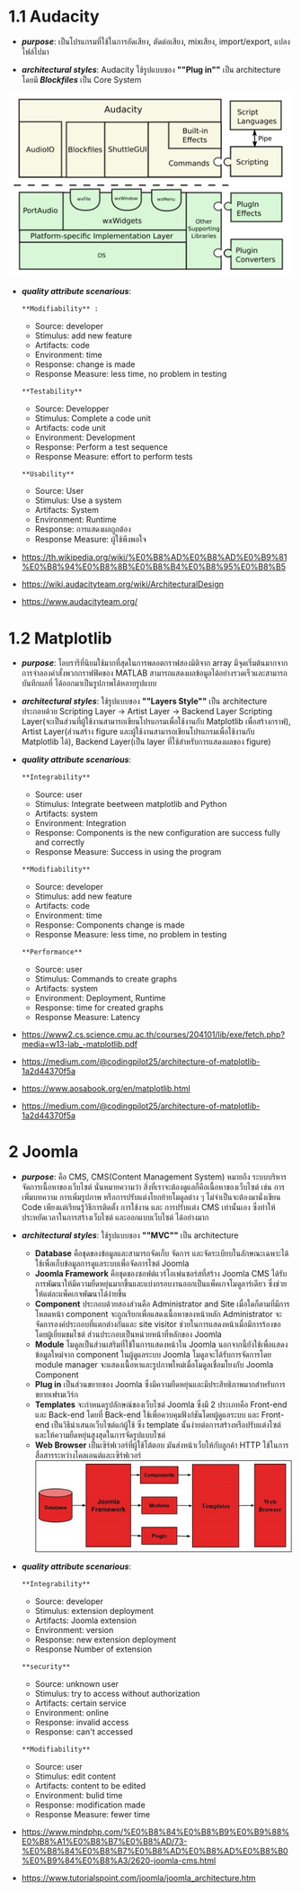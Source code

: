 # 1.1 Audacity
- ***purpose***: เป็นโปรแกรมที่ใช้ในการอัดเสียง, ตัดต่อเสียง, mixเสียง, import/export, แปลงไฟล์ไปมา         

- ***architectural styles***: Audacity ใช้รูปแบบของ **""Plug in""** เป็น architecture โดยมี ***Blockfiles*** เป็น Core System

 ![pic!](https://github.com/kritsanaphat/Software-Architecture/blob/main/audacityARCHITEC.png "layer")

- ***quality attribute scenarious***: 
    ```sh 
    **Modifiability** :
    ```

    - Source: developer 
    - Stimulus: add new feature 
    - Artifacts: code
    - Environment: time      
    - Response: change is made
    - Response Measure: less time, no problem in testing
    


    ```sh 
    **Testability** 
    ```
    - Source: Developper
    - Stimulus: Complete a code unit
    - Artifacts: code unit
    - Environment: Development      
    - Response: Perform a test sequence
    - Response Measure: effort to perform tests
    

     ```sh 
    **Usability** 
    ```
    - Source: User
    - Stimulus: Use a system
    - Artifacts: System
    - Environment: Runtime      
    - Response: การแสดงผลถูกต้อง
    - Response Measure: ผู้ใช้พึงพอใจ

- https://th.wikipedia.org/wiki/%E0%B8%AD%E0%B8%AD%E0%B9%81%E0%B8%94%E0%B8%8B%E0%B8%B4%E0%B8%95%E0%B8%B5
- https://wiki.audacityteam.org/wiki/ArchitecturalDesign
- https://www.audacityteam.org/


# 1.2 Matplotlib
- ***purpose***: ไลบรารีที่นิยมใช้มากที่สุดในการพลอตกราฟสองมิติจาก array มีจุดเริ่มต้นมากจากการจำลองคำสั่งพวกกราฟฟิคของ MATLAB
สามารถแสดงผลข้อมูลได้อย่างรวดเร็วและสามารถบันทึกผลที่
ได้ออกมาเป็นรูปภาพได้หลายรูปแบบ 

- ***architectural styles***: ใช้รูปแบบของ **""Layers Style""** เป็น architecture 
ประกอบด้วย Scripting Layer -> Artist Layer -> Backend Layer
Scripting Layer(จะเป็นส่วนที่ผู้ใช้งานสามารถเขียนโปรแกรมเพื่อใช้งานกับ Matplotlib เพื่อสร้างกราฟ),
Artist Layer(ส่วนสร้าง figure และผู้ใช้งานสามารถเขียนโปรแกรมเพื่อใช้งานกับ Matplotlib ได้),
Backend Layer(เป็น layer ที่ใช้สำหรับการแสดงผลของ figure)

- ***quality attribute scenarious***: 
    ```sh 
    **Integrability** 
    ```

    - Source: user
    - Stimulus: Integrate beetween matplotlib and Python 
    - Artifacts: system
    - Environment: Integration        
    - Response: Components is the new configuration are success fully and correctly
    - Response Measure: Success in using the program

    ```sh 
    **Modifiability** 
    ```

    - Source: developer
    - Stimulus: add new feature 
    - Artifacts: code
    - Environment: time        
    - Response: Components change is made
    - Response Measure: less time, no problem in testing


     ```sh 
    **Performance** 
    ```

    - Source: user
    - Stimulus: Commands to create graphs
    - Artifacts: system
    - Environment: Deployment, Runtime       
    - Response: time for created graphs
    - Response Measure: Latency


- https://www2.cs.science.cmu.ac.th/courses/204101/lib/exe/fetch.php?media=w13-lab_-matplotlib.pdf
- https://medium.com/@codingpilot25/architecture-of-matplotlib-1a2d44370f5a
- https://www.aosabook.org/en/matplotlib.html
- https://medium.com/@codingpilot25/architecture-of-matplotlib-1a2d44370f5a

# 2 Joomla

- ***purpose***: คือ CMS, CMS(Content Management System) หมายถึง ระบบบริหารจัดการเนื้อหาของเว็บไซต์  นั่นหมายความว่า สิ่งที่เราจะต้องดูแลก็คือเนื้อหาของเว็บไซต์ เช่น การเพิ่มบทความ การเพิ่มรูปภาพ หรือการปรับแต่งโยกย้ายโมดูลต่าง ๆ  ไม่จำเป็นจะต้องมานั่งเขียน Code เพียงแต่เรียนรู้วิธีการติดตั้ง การใช้งาน และ การปรับแต่ง CMS เท่านั้นเอง ซึ่งทำให้ประหยัดเวลาในการสร้างเว็บไซต์ และออกแบบเว็บไซต์ ได้อย่างมาก

- ***architectural styles***: ใช้รูปแบบของ **""MVC""** เป็น architecture
    - **Database**  คือชุดของข้อมูลและสามารถจัดเก็บ จัดการ และจัดระเบียบในลักษณะเฉพาะได้  ใช้เพื่อเก็บข้อมูลการดูแลระบบเพื่อจัดการไซต์ Joomla 
    - **Joomla Framework**  คือชุดของซอฟต์แวร์โอเพ่นซอร์สที่สร้าง Joomla CMS ได้รับการพัฒนาให้มีความยืดหยุ่นมากขึ้นและแบ่งกรอบงานออกเป็นแพ็คเกจโมดูลาร์เดียว ซึ่งช่วยให้แต่ละแพ็คเกจพัฒนาได้ง่ายขึ้น
    - **Component** ประกอบด้วยสองส่วนคือ Administrator and Site เมื่อใดก็ตามที่มีการโหลดหน้า component จะถูกเรียกเพื่อแสดงเนื้อหาของหน้าหลัก  Administrator จะจัดการองค์ประกอบที่แตกต่างกันและ site  visitor ช่วยในการแสดงหน้าเมื่อมีการร้องขอโดยผู้เยี่ยมชมไซต์ ส่วนประกอบเป็นหน่วยหน้าที่หลักของ Joomla
    - **Module** โมดูลเป็นส่วนเสริมที่ใช้ในการแสดงหน้าใน Joomla นอกจากนี้ยังใช้เพื่อแสดงข้อมูลใหม่จาก component ในผู้ดูแลระบบ Joomla โมดูลจะได้รับการจัดการโดย module manager จะแสดงเนื้อหาและรูปภาพใหม่เมื่อโมดูลเชื่อมโยงกับ Joomla Component
    - **Plug in** เป็นส่วนขยายของ Joomla ซึ่งมีความยืดหยุ่นและมีประสิทธิภาพมากสำหรับการขยายเฟรมเวิร์ก
    - **Templates** จะกำหนดรูปลักษณ์ของเว็บไซต์ Joomla ซึ่งมี 2 ประเภทคือ Front-end และ Back-end โดยที่ Back-end ใช้เพื่อควบคุมฟังก์ชันโดยผู้ดูแลระบบ และ Front-end เป็นวิธีนำเสนอเว็บไซต์แก่ผู้ใช้ ซึ่ง template นั้นง่ายต่อการสร้างหรือปรับแต่งไซต์ และให้ความยืดหยุ่นสูงสุดในการจัดรูปแบบไซต์
    - **Web Browser** เป็นเซิร์ฟเวอร์ที่ผู้ใช้โต้ตอบ มันส่งหน้าเว็บให้กับลูกค้า HTTP ใช้ในการสื่อสารระหว่างไคลเอนต์และเซิร์ฟเวอร์
![pic!](https://github.com/kritsanaphat/Software-Architecture/blob/main/joomla%20architecture.jpg "layer")

- ***quality attribute scenarious***: 
    ```sh 
    **Integrability** 
    ```

    - Source: developer
    - Stimulus: extension deployment
    - Artifacts:  Joomla extension
    - Environment: version    
    - Response: new extension deployment
    - Response Number of extension

     ```sh 
    **security** 
    ```
    - Source: unknown user
    - Stimulus: try to access without authorization
    - Artifacts:  certain service
    - Environment: online 
    - Response: invalid access
    - Response: can't accessed

    ```sh 
    **Modifiability** 
    ```

    - Source: user
    - Stimulus: edit content
    - Artifacts: content to be edited
    - Environment: bulid time  
    - Response: modification made
    - Response Measure: fewer time


    


- https://www.mindphp.com/%E0%B8%84%E0%B8%B9%E0%B9%88%E0%B8%A1%E0%B8%B7%E0%B8%AD/73-%E0%B8%84%E0%B8%B7%E0%B8%AD%E0%B8%AD%E0%B8%B0%E0%B9%84%E0%B8%A3/2620-joomla-cms.html
- https://www.tutorialspoint.com/joomla/joomla_architecture.htm